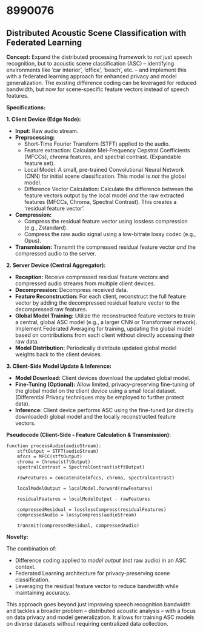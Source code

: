 # 8990076

## Distributed Acoustic Scene Classification with Federated Learning

**Concept:** Expand the distributed processing framework to *not* just speech recognition, but to acoustic scene classification (ASC) – identifying environments like ‘car interior’, ‘office’, ‘beach’, etc. – and implement this with a federated learning approach for enhanced privacy and model generalization. The existing difference coding can be leveraged for reduced bandwidth, but now for scene-specific feature vectors instead of speech features.

**Specifications:**

**1. Client Device (Edge Node):**

*   **Input:** Raw audio stream.
*   **Preprocessing:**
    *   Short-Time Fourier Transform (STFT) applied to the audio.
    *   Feature extraction:  Calculate Mel-Frequency Cepstral Coefficients (MFCCs), chroma features, and spectral contrast.  (Expandable feature set).
    *   Local Model:  A small, pre-trained Convolutional Neural Network (CNN) for initial scene classification.  This model is *not* the global model.
    *   Difference Vector Calculation: Calculate the difference between the feature vectors output by the local model *and* the raw extracted features (MFCCs, Chroma, Spectral Contrast).  This creates a ‘residual feature vector’.
*   **Compression:**
    *   Compress the residual feature vector using lossless compression (e.g., Zstandard).
    *   Compress the raw audio signal using a low-bitrate lossy codec (e.g., Opus).
*   **Transmission:** Transmit the compressed residual feature vector *and* the compressed audio to the server.

**2. Server Device (Central Aggregator):**

*   **Reception:** Receive compressed residual feature vectors and compressed audio streams from multiple client devices.
*   **Decompression:** Decompress received data.
*   **Feature Reconstruction:** For each client, reconstruct the full feature vector by adding the decompressed residual feature vector to the decompressed raw features.
*   **Global Model Training:** Utilize the reconstructed feature vectors to train a central, global ASC model (e.g., a larger CNN or Transformer network). Implement Federated Averaging for training, updating the global model based on contributions from each client without directly accessing their raw data.
*   **Model Distribution:** Periodically distribute updated global model weights back to the client devices.

**3. Client-Side Model Update & Inference:**

*   **Model Download:** Client devices download the updated global model.
*   **Fine-Tuning (Optional):** Allow limited, privacy-preserving fine-tuning of the global model on the client device using a small local dataset. (Differential Privacy techniques may be employed to further protect data).
*   **Inference:** Client device performs ASC using the fine-tuned (or directly downloaded) global model and the locally reconstructed feature vectors.

**Pseudocode (Client-Side - Feature Calculation & Transmission):**

```
function processAudio(audioStream):
    stftOutput = STFT(audioStream)
    mfccs = MFCC(stftOutput)
    chroma = Chroma(stftOutput)
    spectralContrast = SpectralContrast(stftOutput)

    rawFeatures = concatenate(mfccs, chroma, spectralContrast)

    localModelOutput = localModel.forward(rawFeatures)

    residualFeatures = localModelOutput - rawFeatures

    compressedResidual = losslessCompress(residualFeatures)
    compressedAudio = lossyCompress(audioStream)

    transmit(compressedResidual, compressedAudio)
```

**Novelty:**

The combination of:

*   Difference coding applied to *model output* (not raw audio) in an ASC context.
*   Federated Learning architecture for privacy-preserving scene classification.
*   Leveraging the residual feature vector to reduce bandwidth while maintaining accuracy.

This approach goes beyond just improving speech recognition bandwidth and tackles a broader problem – distributed acoustic analysis – with a focus on data privacy and model generalization. It allows for training ASC models on diverse datasets without requiring centralized data collection.